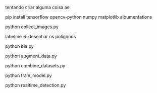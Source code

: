 tentando criar alguma coisa ae


pip install tensorflow opencv-python numpy matplotlib albumentations

python collect_images.py

labelme => desenhar os poligonos

python bla.py

python augment_data.py

python combine_datasets.py

python train_model.py

python realtime_detection.py